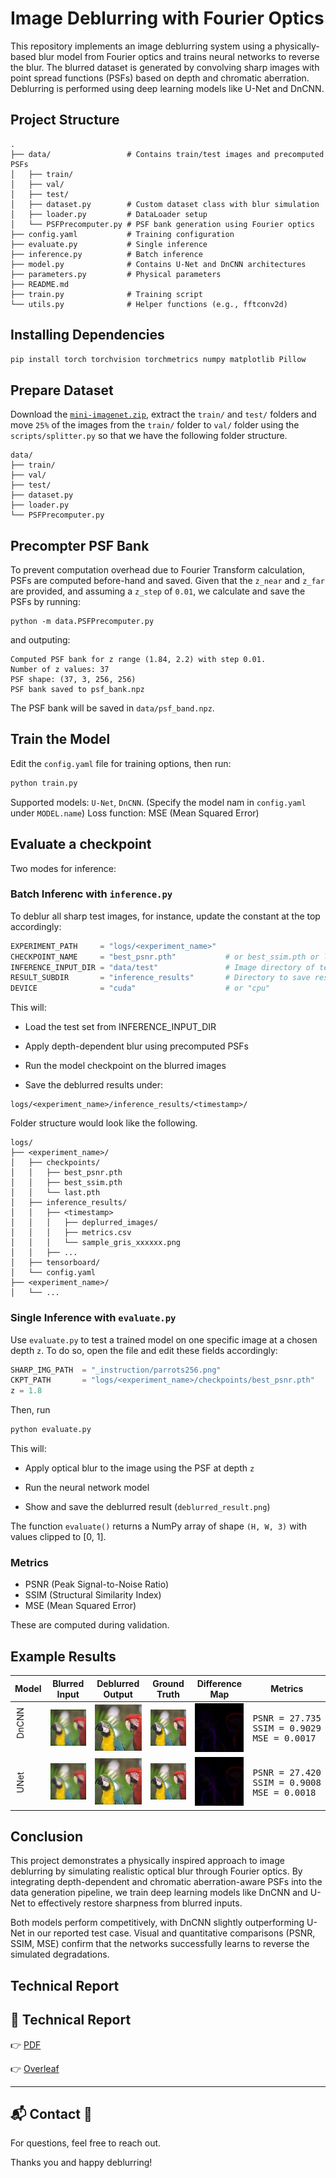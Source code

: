 # Image Deblurring with Fourier Optics

This repository implements an image deblurring system using a physically-based blur model from Fourier optics and trains neural networks to reverse the blur. The blurred dataset is generated by convolving sharp images with point spread functions (PSFs) based on depth and chromatic aberration. Deblurring is performed using deep learning models like U-Net and DnCNN.

## Project Structure
```
.               
├── data/                 # Contains train/test images and precomputed PSFs
│   ├── train/
│   ├── val/
│   ├── test/
│   ├── dataset.py        # Custom dataset class with blur simulation
│   ├── loader.py         # DataLoader setup
│   └── PSFPrecomputer.py # PSF bank generation using Fourier optics
├── config.yaml           # Training configuration
├── evaluate.py           # Single inference
├── inference.py          # Batch inference
├── model.py              # Contains U-Net and DnCNN architectures               
├── parameters.py         # Physical parameters
├── README.md                     
├── train.py              # Training script
└── utils.py              # Helper functions (e.g., fftconv2d)
```

## Installing Dependencies

```bash
pip install torch torchvision torchmetrics numpy matplotlib Pillow
```

## Prepare Dataset
Download the [`mini-imagenet.zip`](https://www.kaggle.com/datasets/ambityga/mini-imagenet), extract the `train/` and `test/` folders and move `25%` of the images from the `train/` folder to `val/` folder using the `scripts/splitter.py` so that we have the following folder structure.
```
data/
├── train/
├── val/
├── test/
├── dataset.py
├── loader.py
└── PSFPrecomputer.py
```
## Precompter PSF Bank
To prevent computation overhead due to Fourier Transform calculation, PSFs are computed before-hand and saved. Given that the `z_near` and `z_far` are provided, and assuming a `z_step` of `0.01`, we calculate and save the PSFs by running:
```
python -m data.PSFPrecomputer.py
```
and outputing:
```
Computed PSF bank for z range (1.84, 2.2) with step 0.01.
Number of z values: 37
PSF shape: (37, 3, 256, 256)
PSF bank saved to psf_bank.npz
```
The PSF bank will be saved in `data/psf_band.npz`.

## Train the Model
Edit the `config.yaml` file for training options, then run:
```bash
python train.py
```
Supported models: `U-Net`, `DnCNN`. (Specify the model nam in `config.yaml` under `MODEL.name`)
Loss function: MSE (Mean Squared Error)
## Evaluate a checkpoint
Two modes for inference:
### Batch Inferenc with `inference.py`
To deblur all sharp test images, for instance, update the constant at the top accordingly:
```python
EXPERIMENT_PATH     = "logs/<experiment_name>"
CHECKPOINT_NAME     = "best_psnr.pth"           # or best_ssim.pth or last.pth
INFERENCE_INPUT_DIR = "data/test"               # Image directory of test_set
RESULT_SUBDIR       = "inference_results"       # Directory to save results
DEVICE              = "cuda"                    # or "cpu"
```
This will:

- Load the test set from INFERENCE_INPUT_DIR

- Apply depth-dependent blur using precomputed PSFs

- Run the model checkpoint on the blurred images

- Save the deblurred results under: 
```
logs/<experiment_name>/inference_results/<timestamp>/
```
Folder structure would look like the following.
```
logs/
├── <experiment_name>/
│   ├── checkpoints/
│   │   ├── best_psnr.pth
│   │   ├── best_ssim.pth
│   │   └── last.pth
│   ├── inference_results/
│   │   ├── <timestamp>
│   │   │   ├── deplurred_images/
│   │   │   ├── metrics.csv
│   │   │   └── sample_gris_xxxxxx.png
│   │   ├── ...
│   ├── tensorboard/
│   └── config.yaml
├── <experiment_name>/
│   └── ...
```
### Single Inference with `evaluate.py`
Use `evaluate.py` to test a trained model on one specific image at a chosen depth `z`. To do so, open the file and edit these fields accordingly:

```python
SHARP_IMG_PATH  = "_instruction/parrots256.png"
CKPT_PATH       = "logs/<experiment_name>/checkpoints/best_psnr.pth"
z = 1.8 
```
Then, run
```bash
python evaluate.py
```
This will:

- Apply optical blur to the image using the PSF at depth `z`

- Run the neural network model

- Show and save the deblurred result (`deblurred_result.png`)

The function `evaluate()` returns a NumPy array of shape `(H, W, 3)` with values clipped to [0, 1].

### Metrics
- PSNR (Peak Signal-to-Noise Ratio)
- SSIM (Structural Similarity Index)
- MSE (Mean Squared Error)

These are computed during validation.

## Example Results

| Model               | Blurred Input                        | Deblurred Output                    | Ground Truth                        | Difference Map                          | Metrics                                   |
|---------------------|--------------------------------------|-------------------------------------|-------------------------------------|------------------------------------------|--------------------------------------------|
| <div style="writing-mode: vertical-rl; transform: rotate(180deg);">DnCNN</div><br> | ![](_instruction/parrots256_sensor.png) | ![](_instruction/images/DnCNN.png)  | ![](_instruction/parrots256.png)        | ![](_instruction/images/dncnn_diff.png)    | <pre>PSNR = 27.735<br>SSIM = 0.9029<br>MSE  = 0.0017</pre> |
| <div style="writing-mode: vertical-rl; transform: rotate(180deg);">UNet</div>         | ![](_instruction/parrots256_sensor.png) | ![](_instruction/images/UNet.png)   | ![](_instruction/parrots256.png)        | ![](_instruction/images/unet_diff.png)     | <pre>PSNR = 27.420<br>SSIM = 0.9008<br>MSE  = 0.0018</pre> |


## Conclusion

This project demonstrates a physically inspired approach to image deblurring by simulating realistic optical blur through Fourier optics. By integrating depth-dependent and chromatic aberration-aware PSFs into the data generation pipeline, we train deep learning models like DnCNN and U-Net to effectively restore sharpness from blurred inputs.

Both models perform competitively, with DnCNN slightly outperforming U-Net in our reported test case. Visual and quantitative comparisons (PSNR, SSIM, MSE) confirm that the networks successfully learns to reverse the simulated degradations.

## Technical Report 

## 📘 Technical Report

👉 [PDF](https://studentuef-my.sharepoint.com/:b:/g/personal/frnegasa_uef_fi/EQ-l6nWv5jFJoA3TWDrAW2YBYONNVIB8tlnCv2gkQSo4GQ?e=qmD6iG)

👉 [Overleaf]([https://www.overleaf.com/project/6886b632f6608873e388358e](https://www.overleaf.com/read/rmmrhndxpkht#6d2efe))


---

## 📬 Contact 📎

For questions, feel free to reach out.

Thanks you and happy deblurring!
